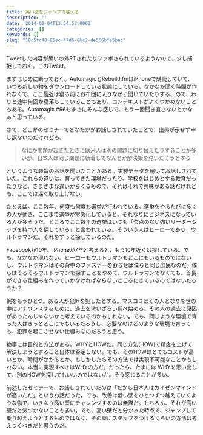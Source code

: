 ```yaml
---
title: 高い壁をジャンプで越える
description: ''
date: '2014-02-04T13:54:52.000Z'
categories: []
keywords: []
slug: "10c5fc40-85ec-47d6-8bc2-de566bfe5bac"
---
```

Tweetした内容が思いの外RTされたりファボさられているようなので、少し捕捉しておく。このTweet。

まずはじめに断っておく。AutomagicとRebuild.fmはiPhoneで購読していて、いつも新しい物をダウンロードしている状態にしている。なかなか聞く時間が作れなくて、ここ最近は寝る前にお布団に入りながら聞いていたりする、ので、わりと途中何回か寝落ちしていることもあり、コンテキストがよくつかめないこともある。Automagic #96もまさにそんな感じで、もう一回聞き直さないとかなぁと思っている。

さて、どこかのセミナーでどなたかがお話しされていたことで、出典が示せず申し訳ないのだけれども、

> なにか問題が起きたときに欧米人は別の問題に切り替えたりすることが多いが、日本人は同じ問題に執着してなんとか解決策を見いだそうとする

というような趣旨のお話を聞いたことがある。実験データを用いてお話しされていた。これらの違いは、育ってきた環境だったり、学校をはじめとする教育だったりなど、さまざまな違いからくるもので、それはそれで興味がある話だけれども、ここでは深く取り上げない。

たとえば。ここ数年、何度も何度も選挙が行われている。選挙をやるたびに多くの人が動き、ここまで選挙が常態化していると、それなりにビジネスになっている人が多そうだ。ところでここ数年の選挙はいつも「欠点のない強いリーダーシップを持つ人を探している」と言われている。そういう人はヒーローであり、ウルトラマンだ。それをずっと探しているのだ。

Facebookが10年、iPhoneが7年と考えると、もう10年近くは探している。でも、なかなか現れない。ヒーローもウルトラマンもどこにもいるものではないし、ウルトラマンはその背中のファスナーをおろせば僕らと同じ庶民なのだ。僕らはそろそろウルトラマンを探すことをやめて、ウルトラマンでなくても、首長ができる仕組みを作っていかなければならないところにきているのではないだろうか？

例をもうひとつ。ある人が犯罪を犯したとする。マスコミはその人となりを世の中にアナウンスするために、過去を洗いざらい調べ始める。その人の過去に原因があったんじゃないかと考えているのかもしれない。でも、同じような環境で育った人はきっとどこにでもいるだろうし、必要なのはどのような環境で育っても、犯罪を起こさせない仕組みなのだろうと思う。

物事には目的と方法がある。WHYとHOWだ。同じ方法(HOW)で精度を上げて解決しようとすること自体は否定しない。でも、そのHOWはとてもコストが高いとか、時間がかかるとか、もしかしたらその方法では実現不可能なことかもしれない。本当に実現すべきはWHYの方だ。だったら、たまには WHYを思い出して、別のHOWを探してもいいのではないか。そう感じることが多い。

前述したセミナーで、お話しされていたのは「だから日本人はカイゼンマインドが高いんだ」というお話だった。でも、改善は低い壁をひとつずつ越えていくような物で、いきなり高い壁にチャレンジするのは無謀だ。もちろん、それが高い壁だと気づかないことも多い。でも、高い壁だと分かった時点で、ジャンプして乗り越えようとするものではなく、その壁にステップをつけるくらいの方法は考えつくべきだと思うのだ。